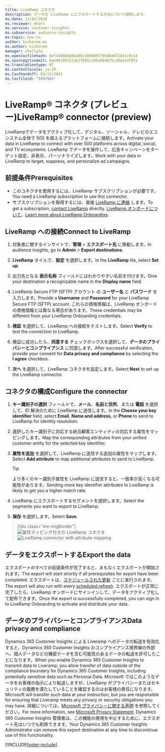```yaml
---
title: LiveRamp コネクタ
description: データを LiveRamp にエクスポートする方法について説明します。
ms.date: 12/02/2020
ms.reviewer: mhart
ms.service: customer-insights
ms.subservice: audience-insights
ms.topic: how-to
author: kishorem-ms
ms.author: kishorem
manager: shellyha
ms.openlocfilehash: 6ef4388b0e8ba8bc5866807765d8a872d41c9c14
ms.sourcegitcommit: bae40184312ab27b95c140a044875c2daea37951
ms.translationtype: HT
ms.contentlocale: ja-JP
ms.lasthandoff: 03/15/2021
ms.locfileid: "5597563"
---
```

# <a name="liverampreg-connector-preview"></a><span data-ttu-id="50ac3-103">LiveRamp&reg; コネクタ (プレビュー)</span><span class="sxs-lookup"><span data-stu-id="50ac3-103">LiveRamp&reg; connector (preview)</span></span>

<span data-ttu-id="50ac3-104">LiveRampでデータをアクティブ化して、デジタル、ソーシャル、テレビのエコシステム全体で 500 を超えるプラットフォームに接続します。</span><span class="sxs-lookup"><span data-stu-id="50ac3-104">Activate your data in LiveRamp to connect with over 500 platforms across digital, social, and TV ecosystems.</span></span> <span data-ttu-id="50ac3-105">LiveRamp でデータを操作して、広告キャンペーンをターゲット設定、非表示、パーソナライズします。</span><span class="sxs-lookup"><span data-stu-id="50ac3-105">Work with your data in LiveRamp to target, suppress, and personalize ad campaigns.</span></span>

## <a name="prerequisites"></a><span data-ttu-id="50ac3-106">前提条件</span><span class="sxs-lookup"><span data-stu-id="50ac3-106">Prerequisites</span></span>

- <span data-ttu-id="50ac3-107">このコネクタを使用するには、LiveRamp サブスクリプションが必要です。</span><span class="sxs-lookup"><span data-stu-id="50ac3-107">You need a LiveRamp subscription to use this connector.</span></span>
- <span data-ttu-id="50ac3-108">サブスクリプションを取得するには、直接 [LiveRamp に連絡](https://liveramp.com/contact/) します。</span><span class="sxs-lookup"><span data-stu-id="50ac3-108">To get a subscription, [contact LiveRamp](https://liveramp.com/contact/) directly.</span></span> <span data-ttu-id="50ac3-109">[LiveRamp オンボードについて](https://liveramp.com/our-platform/data-onboarding/)。</span><span class="sxs-lookup"><span data-stu-id="50ac3-109">[Learn more about LiveRamp Onboarding](https://liveramp.com/our-platform/data-onboarding/).</span></span>

## <a name="connect-to-liveramp"></a><span data-ttu-id="50ac3-110">LiveRamp への接続</span><span class="sxs-lookup"><span data-stu-id="50ac3-110">Connect to LiveRamp</span></span>

1. <span data-ttu-id="50ac3-111">対象者に関するインサイトで、**管理** > **エクスポート先** に移動します。</span><span class="sxs-lookup"><span data-stu-id="50ac3-111">In audience insights, go to **Admin** > **Export destinations**.</span></span>

1. <span data-ttu-id="50ac3-112">**LiveRamp** タイルで、**設定** を選択します。</span><span class="sxs-lookup"><span data-stu-id="50ac3-112">In the **LiveRamp** tile, select **Set up**.</span></span>

1. <span data-ttu-id="50ac3-113">出力先となる **表示名称** フィールドにはわかりやすい名前を付けます。</span><span class="sxs-lookup"><span data-stu-id="50ac3-113">Give your destination a recognizable name in the **Display name** field.</span></span>

1. <span data-ttu-id="50ac3-114">LiveRamp Secure FTP (SFTP) アカウント の **ユーザー名** と **パスワード** を入力します。</span><span class="sxs-lookup"><span data-stu-id="50ac3-114">Provide a **Username** and **Password** for your LiveRamp Secure FTP (SFTP) account.</span></span>
<span data-ttu-id="50ac3-115">これらの資格情報は、LiveRamp オンボードの資格情報とは異なる場合があります。</span><span class="sxs-lookup"><span data-stu-id="50ac3-115">These credentials may be different from your LiveRamp Onboarding credentials.</span></span>

1. <span data-ttu-id="50ac3-116">**検証** を選択して、LiveRamp への接続をテストします。</span><span class="sxs-lookup"><span data-stu-id="50ac3-116">Select **Verify** to test the connection to LiveRamp.</span></span>

1. <span data-ttu-id="50ac3-117">検証に成功したら、**同意する** チェックボックスを選択して、**データのプライバシーとコンプライアンス** に同意します。</span><span class="sxs-lookup"><span data-stu-id="50ac3-117">After successful verification, provide your consent for **Data privacy and compliance** by selecting the **I agree** checkbox.</span></span>

1. <span data-ttu-id="50ac3-118">**次へ** を選択して、LiveRamp コネクタを設定します。</span><span class="sxs-lookup"><span data-stu-id="50ac3-118">Select **Next** to set up the LiveRamp connector.</span></span>

## <a name="configure-the-connector"></a><span data-ttu-id="50ac3-119">コネクタの構成</span><span class="sxs-lookup"><span data-stu-id="50ac3-119">Configure the connector</span></span>

1. <span data-ttu-id="50ac3-120">**キー識別子の選択** フィールドで、**メール**、**名前と住所**、または **電話** を選択して、ID 解決のために LiveRamp に送信します。</span><span class="sxs-lookup"><span data-stu-id="50ac3-120">In the **Choose your key identifier** field, select **Email**,  **Name and address**, or **Phone** to send to LiveRamp for identity resolution.</span></span>

1. <span data-ttu-id="50ac3-121">選択したキー識別子に対応する統合顧客エンティティの対応する属性をマッピングします。</span><span class="sxs-lookup"><span data-stu-id="50ac3-121">Map the corresponding attributes from your unified customer entity for the selected key identifier.</span></span>

1. <span data-ttu-id="50ac3-122">**属性を追加** を選択して、LiveRamp に送信する追加の属性をマップします。</span><span class="sxs-lookup"><span data-stu-id="50ac3-122">Select **Add attribute** to map additional attributes to send to LiveRamp.</span></span>

   > [!TIP]
   > <span data-ttu-id="50ac3-123">より多くのキー識別子属性を LiveRamp に送信すると、一致率が高くなる可能性があります。</span><span class="sxs-lookup"><span data-stu-id="50ac3-123">Sending more key identifier attributes to LiveRamp is likely to get you a higher match rate.</span></span>

1. <span data-ttu-id="50ac3-124">LiveRamp にエクスポートするセグメントを選択します。</span><span class="sxs-lookup"><span data-stu-id="50ac3-124">Select the segments you want to export to LiveRamp.</span></span>

1. <span data-ttu-id="50ac3-125">**保存** を選択します。</span><span class="sxs-lookup"><span data-stu-id="50ac3-125">Select **Save**.</span></span>

> [!div class="mx-imgBorder"]
> <span data-ttu-id="50ac3-126">![属性マッピング付きの LiveRamp コネクタ](media/export-liveramp-segments.png "属性マッピング付きの LiveRamp コネクタ")</span><span class="sxs-lookup"><span data-stu-id="50ac3-126">![LiveRamp connector with attribute mapping](media/export-liveramp-segments.png "LiveRamp connector with attribute mapping")</span></span>

## <a name="export-the-data"></a><span data-ttu-id="50ac3-127">データをエクスポートする</span><span class="sxs-lookup"><span data-stu-id="50ac3-127">Export the data</span></span>

<span data-ttu-id="50ac3-128">エクスポートのすべての前提条件が完了すると、まもなくエクスポートが開始されます。</span><span class="sxs-lookup"><span data-stu-id="50ac3-128">The export will start shortly if all prerequisites for export have been completed.</span></span> <span data-ttu-id="50ac3-129">エクスポートは、[スケジュールされた更新](system.md#schedule-tab) ごとに実行されます。</span><span class="sxs-lookup"><span data-stu-id="50ac3-129">The export will also run with every [scheduled refresh](system.md#schedule-tab).</span></span>
<span data-ttu-id="50ac3-130">エクスポートが正常に完了したら、LiveRamp オンボードにサインインして、データをアクティブ化して配布できます。</span><span class="sxs-lookup"><span data-stu-id="50ac3-130">Once the export is successfully completed, you can sign in to LiveRamp Onboarding to activate and distribute your data.</span></span>

## <a name="data-privacy-and-compliance"></a><span data-ttu-id="50ac3-131">データのプライバシーとコンプライアンス</span><span class="sxs-lookup"><span data-stu-id="50ac3-131">Data privacy and compliance</span></span>

<span data-ttu-id="50ac3-132">Dynamics 365 Customer Insights による Liveramp へのデータの転送を有効化すると、Dynamics 365 Customer Insights のコンプライアンス境界線の外部へ、個人データなどの機密データを含む可能性のあるデータの転送を許可したことになります。</span><span class="sxs-lookup"><span data-stu-id="50ac3-132">When you enable Dynamics 365 Customer Insights to transmit data to Liveramp, you allow transfer of data outside of the compliance boundary for Dynamics 365 Customer Insights, including potentially sensitive data such as Personal Data.</span></span> <span data-ttu-id="50ac3-133">Microsoft ではこのようなデータをお客様の指示により転送しますが、LiveRamp がプライバシーまたはセキュリティの義務を満たしていることを確認するのはお客様の責任になります。</span><span class="sxs-lookup"><span data-stu-id="50ac3-133">Microsoft will transfer such data at your instruction, but you are responsible for ensuring that Liveramp meets any privacy or security obligations you may have.</span></span> <span data-ttu-id="50ac3-134">詳細については、[Microsoft プライバシーに関する声明](https://go.microsoft.com/fwlink/?linkid=396732) を参照してください。</span><span class="sxs-lookup"><span data-stu-id="50ac3-134">For more information, see [Microsoft Privacy Statement](https://go.microsoft.com/fwlink/?linkid=396732).</span></span>
<span data-ttu-id="50ac3-135">Dynamics 365 Customer Insights 管理者は、この機能の使用を中止するために、エクスポート先はいつでも削除できます。</span><span class="sxs-lookup"><span data-stu-id="50ac3-135">Your Dynamics 365 Customer Insights Administrator can remove this export destination at any time to discontinue use of this functionality.</span></span>

[!INCLUDE[footer-include](../includes/footer-banner.md)]